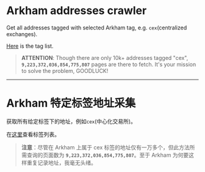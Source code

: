 # Arkham addresses crawler

Get all addresses tagged with selected Arkham tag, e.g. `cex`(centralized exchanges).

[Here](https://docs.google.com/spreadsheets/d/1Dgp8_6r7W1gBjr_eug7c9HUFdc47luB77In6qLYK0r4/edit?usp=sharing) is the tag list.


> **ATTENTION**: Though there are only 10k+ addresses tagged "cex", **`9,223,372,036,854,775,807`** pages are there to fetch. It's your mission to solve the problem, GOODLUCK!

---

# Arkham 特定标签地址采集

获取所有给定标签下的地址，例如`cex`(中心化交易所)。

在[这里](https://docs.google.com/spreadsheets/d/1Dgp8_6r7W1gBjr_eug7c9HUFdc47luB77In6qLYK0r4/edit?usp=sharing)查看标签列表。


> **注意**：尽管在 Arkham 上属于 cex 标签的地址仅有一万多个，但此方法所需查询的页面数为 **`9,223,372,036,854,775,807`**。至于 Arkham 为何要这样重复记录地址，我毫无头绪。
